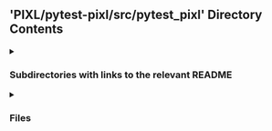 ## 'PIXL/pytest-pixl/src/pytest_pixl' Directory Contents

<details>
<summary>
<h3> Subdirectories with links to the relevant README </h3> 

</summary>

[data](./data/README.md)

</details>

<details>
<summary>
<h3> Files </h3> 

</summary>

| **Code** | **User docs** |
| :--- | :--- |
| dicom.py | README.md |
| ftpserver.py | |
| helpers.py | |
| plugin.py | |
| __init__.py | |

</details>

